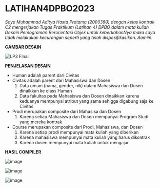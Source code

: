 # LATIHAN4DPBO2023

*Saya Muhammad Aditya Hasta Pratama (2000360) dengan kelas kontrak C2 mengerjakan Tugas Praktikum (Latihan 4) DPBO dalam mata kuliah Desain Pemograman Berorientasi Objek untuk keberkahanNya maka saya tidak melakukan kecurangan seperti yang telah dispesifikasikan. Aamiin.*

**GAMBAR DESAIN**

![LP3 FInal](https://user-images.githubusercontent.com/99590350/222099500-2edf5590-560b-40b5-a9b4-ce4655e63864.png)

**PENJELASAN DESAIN**

- Human adalah parent dari Civitas
- Civitas adalah parent dari Mahasiswa dan Dosen
    1. Data umum (nama, gender, nik) dalam Mahasiswa dan Dosen dinaikkan ke class Human
    2. Data fakultas pada Mahasiswa dan Dosen dinaikkan karena keduanya mempunyai atribut yang sama sehigga digabung saja ke Civitas
- Prodi merupakan composite dari Mahasisa dan Dosen
    1. Karena setiap Mahasiswa dan Dosen mempunyai Program Studi yang mereka kontrak
- Course merupakan composite dari Prodi, Mahasiswa, dan Dosen
    1. Karena setiap prodi mempunyai mata kuliah yang diberikan
    2. Karena mahasiswa mempunyai mata kuliah yang harus dikontrak
    3. Karena dosen mempunyai mata kuliah untuk mengajar

**HASIL COMPILER**

![image](https://user-images.githubusercontent.com/99590350/222099614-c9f8dce3-52c7-4a54-8194-6fc884b4e65c.png)

![image](https://user-images.githubusercontent.com/99590350/222099641-c13b8a80-c909-4398-8ea7-2794c57f5dfb.png)

![image](https://user-images.githubusercontent.com/99590350/222099685-d5350c75-1670-4aee-95ed-69af976d1c75.png)
